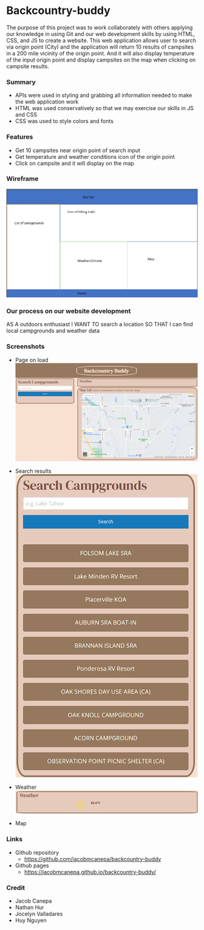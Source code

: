 # Backcountry-buddy
The purpose of this project was to work collaborately with others applying our knowledge in using Git and our web development skills by using HTML, CSS, and JS to create a website. This web application allows user to search via origin point (City) and the application will return 10 results of campsites in a 200 mile vicinity of the origin point. And it will also display temperature of the input origin point and display campsites on the map when clicking on campsite results.

### Summary
* APIs were used in styling and grabbing all information needed to make the web application work
* HTML was used conservatively so that we may exercise our skills in JS and CSS
* CSS was used to style colors and fonts

### Features
* Get 10 campsites near origin point of search input
* Get temperature and weather conditions icon of the origin point
* Click on campsite and it will display on the map

### Wireframe
![](assets/images/wireframe.png)

### Our process on our website development
AS A outdoors enthusiast
I WANT TO search a location
SO THAT I can find local campgrounds and weather data

### Screenshots
* Page on load<br />
![](assets/images/onload.png)

* Search results<br />
![](assets/images/searchresults.png)

* Weather<br />
![](assets/images/weather.png)

* Map<br />

### Links
* Github repository
    * https://github.com/jacobmcanepa/backcountry-buddy
* Github pages
    * https://jacobmcanepa.github.io/backcountry-buddy/

### Credit
* Jacob Canepa
* Nathan Hur
* Jocelyn Valladares
* Huy Nguyen